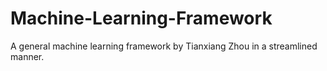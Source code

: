 # Machine-Learning-Framework
A general machine learning framework by Tianxiang Zhou in a streamlined manner.
